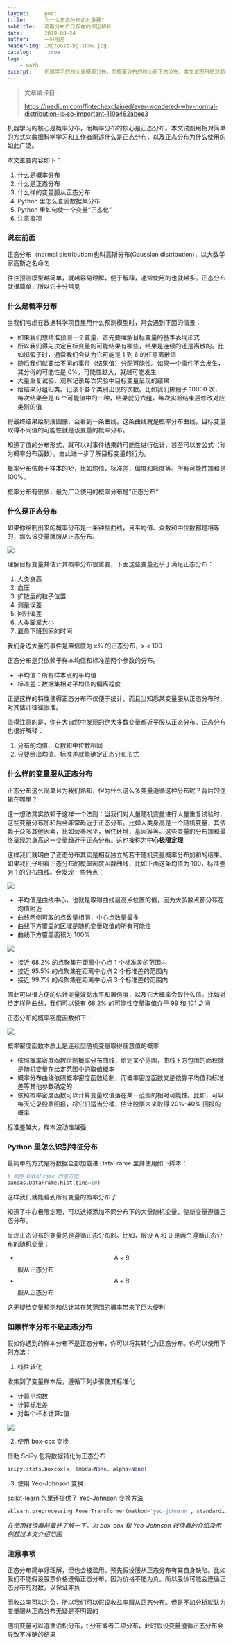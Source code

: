 ```yaml
---
layout:     post
title:      为什么正态分布如此重要?
subtitle:   高斯分布广泛存在的原因解析
date:       2019-08-24
author:     一轩明月
header-img: img/post-bg-snow.jpg
catalog: 	 true
tags:
    - math
excerpt:    机器学习的核心是概率分布，而概率分布的核心是正态分布。本文试图用相对简单的方式阐述什么是概率分布，什么是正态分布，以及正态分布为什么使用的如此广泛。
---
```


> 文章编译自：
>
> https://medium.com/fintechexplained/ever-wondered-why-normal-distribution-is-so-important-110a482abee3

机器学习的核心是概率分布，而概率分布的核心是正态分布。本文试图用相对简单的方式向数据科学学习和工作者阐述什么是正态分布，以及正态分布为什么使用的如此广泛。

本文主要内容如下：

1. 什么是概率分布
2. 什么是正态分布
3. 什么样的变量服从正态分布
4. Python 里怎么查验数据集分布
5. Python 里如何使一个变量“正态化”
6. 注意事项

### 说在前面

正态分布（normal distribution)也叫高斯分布(Gaussian distribution)，以大数学家高斯之名命名

往往预测模型越简单，就越容易理解，便于解释，通常使用的也就越多。正态分布就很简单，所以它十分常见

### 什么是概率分布

当我们考虑在数据科学项目里用什么预测模型时，常会遇到下面的情景：

* 如果我们想精准预测一个变量，首先要理解目标变量的基本表现形式
* 所以我们得先决定目标变量的可能结果有哪些，结果是连续的还是离散的。比如掷骰子时，通常我们会认为它可能是 1 到 6 的任意离散值
* 随后我们就要给不同的事件（结果值）分配可能性。如果一个事件不会发生，其分得的可能性是 0%。可能性越大，就越可能发生
* 大量重复试验，观察记录每次实验中目标变量呈现的结果
* 给结果分组归类。记录下各个类别出现的次数。比如我们掷骰子 10000 次，每次结果会是 6 个可能值中的一种，结果就分六组，每次实验结束后修改对应类别的值

将最终结果绘制成图像，会看到一条曲线。这条曲线就是概率分布曲线，目标变量取得不同值的可能性就是该变量的概率分布。

知道了值的分布形式，就可以对事件结果的可能性进行估计，甚至可以套公式（称为概率分布函数）。由此进一步了解目标变量的行为。

概率分布依赖于样本的矩，比如均值，标准差，偏度和峰度等。所有可能性加和是 100%。

概率分布有很多，最为广泛使用的概率分布是”正态分布“

### 什么是正态分布

如果你绘制出来的概率分布是一条钟型曲线，且平均值、众数和中位数都是相等的，那么该变量就服从正态分布。

![]( https://raw.githubusercontent.com/LibertyDream/diy_img_host/master/img/2019-08-24_normal_distribution.png)

理解目标变量并估计其概率分布很重要，下面这些变量近乎于满足正态分布：

1. 人类身高
2. 血压
3. 扩散后的粒子位置
4. 测量误差
5. 回归偏差
6. 人类脚掌大小
7. 雇员下班到家的时间

我们身边大量的事件是置信度为 x% 的正态分布，x < 100

正态分布是只依赖于样本均值和标准差两个参数的分布。

* 平均值：所有样本点的平均值
* 标准差：数据集相对平均值的偏离程度

正是这样的特性使得正态分布不仅便于统计，而且当知悉某变量服从正态分布时，对其估计往往很准。

值得注意的是，你在大自然中发现的绝大多数变量都近乎服从正态分布。正态分布也很好解释：

1. 分布的均值、众数和中位数相同
2. 只要给出均值、标准差就能确定正态分布形式

### 什么样的变量服从正态分布

正态分布这么简单且为我们熟知，但为什么这么多变量遵循这种分布呢？背后的逻辑在哪里？

这一想法其实依赖于这样一个法则：当我们对大量随机变量进行大量重复试验时，这些变量分布加和后会非常趋近于正态分布。比如人类身高是一个随机变量，其依赖于众多其他因素，比如营养水平，居住环境，基因等等。这些变量的分布加和最终呈现为身高这一变量趋近于正态分布。这也被称为**中心极限定理**

这样我们就明白了正态分布其实是相互独立的若干随机变量概率分布加和的结果。如果我们仔细看正态分布的概率密度函数曲线，比如下面这条均值为 100，标准差为 1 的分布曲线。会发现一些特点：

![]( https://raw.githubusercontent.com/LibertyDream/diy_img_host/master/img/2019-08-24_normal_distribution.png)

* 平均值是曲线中心。也就是取得曲线最高点位置的值，因为大多数点都分布在均值附近
* 曲线两侧可取的点数量相同，中心点数量最多
* 曲线下方覆盖的区域是随机变量取值的所有可能性
* 曲线下方覆盖面积为 100%

![]( https://raw.githubusercontent.com/LibertyDream/diy_img_host/master/img/2019-08-24_normal_distribution_1.png)

* 接近 68.2% 的点聚集在距离中心点 1 个标准差的范围内
* 接近 95.5% 的点聚集在距离中心点 2 个标准差的范围内
* 接近 99.7% 的点聚集在距离中心点 3 个标准差的范围内

因此可以很方便的估计变量波动水平和置信度，以及它大概率会取什么值。比如对给定样例曲线，我们可以说有 68.2% 的可能性变量取值介于 99 和 101 之间

正态分布的概率密度函数如下：

![]( https://raw.githubusercontent.com/LibertyDream/diy_img_host/master/img/2019-08-24_normal_distribution_formula.jpg)

概率密度函数本质上是连续型随机变量取得任意值的概率

* 依照概率密度函数绘制概率分布曲线，给定某个范围，曲线下方包围的面积就是随机变量在给定范围中的取值概率
* 概率分布曲线依照概率密度函数绘制，而概率密度函数又是依靠平均值和标准差等其他参数确定的
* 依照概率密度函数可以计算变量取值落在某一范围的相对可能性。比如，可以每天记录股票回报，将它们适当分桶，估计股票未来取得 20%-40% 回报的概率

标准差越大，样本波动性越强

### Python 里怎么识别特征分布

最简单的方式是将数据全部加载进 DataFrame 里并使用如下脚本：

```python
# 制作 DataFrame 的直方图
pandas.DataFrame.hist(bins=10)
```

这样我们就能看到所有变量的概率分布了

知道了中心极限定理，可以选择添加不同分布下的大量随机变量，使新变量遵循正态分布。

呈现正态分布的变量总是遵循正态分布的。比如，假设 A 和 B 是两个遵循正态分布的随机变量：

* $$ A \times B $$ 服从正态分布
* $$ A + B $$ 服从正态分布

这无疑给变量预测和估计其在某范围的概率带来了巨大便利

### 如果样本分布不是正态分布

假如你遇到的样本分布不是正态分布，你可以将其转化为正态分布。你可以使用下列方法：

1. 线性转化

收集到了变量样本后，遵循下列步骤使其标准化

* 计算平均数
* 计算标准差
* 对每个样本计算z值

![]( https://raw.githubusercontent.com/LibertyDream/diy_img_host/master/img/2019-08-24_z_socre.png)

2. 使用 box-cox 变换

借助 SciPy 包将数据转化为正态分布

```python
scipy.stats.boxcox(x, lmbda=None, alpha=None)
```

3. 使用 Yeo-Johnson 变换

scikit-learn 包里还提供了 Yeo-Johnson 变换方法

```python
sklearn.preprocessing.PowerTransformer(method='yeo-johnson', standardize=True, copy=True)
```

_在使用转换器前最好了解一下。对 box-cox 和 Yeo-Johnson 转换器的介绍及用例超过本文介绍范围_

### 注意事项

正态分布简单好理解，但也会被滥用。预先假设服从正态分布有其自身缺陷。比如我们不能假设股票价格遵循正态分布，因为价格不能为负。所以股价可能会遵循正态分布的对数，以保证非负

而收益率可以为负，所以我们可以假设收益率服从正态分布。但是不加分析就认为变量服从正态分布无疑是不明智的

随机变量可以遵循泊松分布，t 分布或者二项分布，此时假设变量遵循正态分布会导致不准确的结果